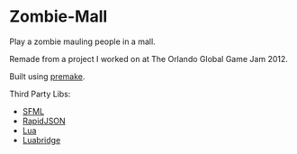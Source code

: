 # Zombie-Mall
Play a zombie mauling people in a mall.

Remade from a project I worked on at The Orlando Global Game Jam 2012.

Built using [premake](https://github.com/premake/premake-core).

Third Party Libs:
- [SFML](https://www.sfml-dev.org/)
- [RapidJSON](https://rapidjson.org/)
- [Lua](https://www.lua.org/)
- [Luabridge](https://vinniefalco.github.io/LuaBridge/Manual.html)